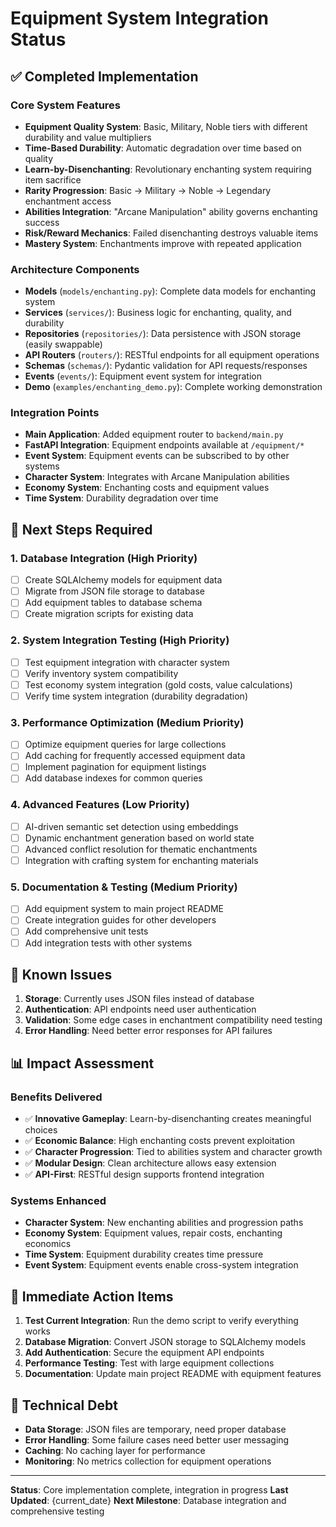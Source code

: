 # Equipment System Integration Status

## ✅ Completed Implementation

### Core System Features
- **Equipment Quality System**: Basic, Military, Noble tiers with different durability and value multipliers
- **Time-Based Durability**: Automatic degradation over time based on quality  
- **Learn-by-Disenchanting**: Revolutionary enchanting system requiring item sacrifice
- **Rarity Progression**: Basic → Military → Noble → Legendary enchantment access
- **Abilities Integration**: "Arcane Manipulation" ability governs enchanting success
- **Risk/Reward Mechanics**: Failed disenchanting destroys valuable items
- **Mastery System**: Enchantments improve with repeated application

### Architecture Components
- **Models** (`models/enchanting.py`): Complete data models for enchanting system
- **Services** (`services/`): Business logic for enchanting, quality, and durability
- **Repositories** (`repositories/`): Data persistence with JSON storage (easily swappable)
- **API Routers** (`routers/`): RESTful endpoints for all equipment operations
- **Schemas** (`schemas/`): Pydantic validation for API requests/responses
- **Events** (`events/`): Equipment event system for integration
- **Demo** (`examples/enchanting_demo.py`): Complete working demonstration

### Integration Points
- **Main Application**: Added equipment router to `backend/main.py`
- **FastAPI Integration**: Equipment endpoints available at `/equipment/*`
- **Event System**: Equipment events can be subscribed to by other systems
- **Character System**: Integrates with Arcane Manipulation abilities
- **Economy System**: Enchanting costs and equipment values
- **Time System**: Durability degradation over time

## 🔄 Next Steps Required

### 1. Database Integration (High Priority)
- [ ] Create SQLAlchemy models for equipment data
- [ ] Migrate from JSON file storage to database
- [ ] Add equipment tables to database schema
- [ ] Create migration scripts for existing data

### 2. System Integration Testing (High Priority)  
- [ ] Test equipment integration with character system
- [ ] Verify inventory system compatibility
- [ ] Test economy system integration (gold costs, value calculations)
- [ ] Verify time system integration (durability degradation)

### 3. Performance Optimization (Medium Priority)
- [ ] Optimize equipment queries for large collections
- [ ] Add caching for frequently accessed equipment data
- [ ] Implement pagination for equipment listings
- [ ] Add database indexes for common queries

### 4. Advanced Features (Low Priority)
- [ ] AI-driven semantic set detection using embeddings
- [ ] Dynamic enchantment generation based on world state
- [ ] Advanced conflict resolution for thematic enchantments
- [ ] Integration with crafting system for enchanting materials

### 5. Documentation & Testing (Medium Priority)
- [ ] Add equipment system to main project README
- [ ] Create integration guides for other developers
- [ ] Add comprehensive unit tests
- [ ] Add integration tests with other systems

## 🚧 Known Issues

1. **Storage**: Currently uses JSON files instead of database
2. **Authentication**: API endpoints need user authentication
3. **Validation**: Some edge cases in enchantment compatibility need testing
4. **Error Handling**: Need better error responses for API failures

## 📊 Impact Assessment

### Benefits Delivered
- ✅ **Innovative Gameplay**: Learn-by-disenchanting creates meaningful choices
- ✅ **Economic Balance**: High enchanting costs prevent exploitation  
- ✅ **Character Progression**: Tied to abilities system and character growth
- ✅ **Modular Design**: Clean architecture allows easy extension
- ✅ **API-First**: RESTful design supports frontend integration

### Systems Enhanced
- **Character System**: New enchanting abilities and progression paths
- **Economy System**: Equipment values, repair costs, enchanting economics
- **Time System**: Equipment durability creates time pressure
- **Event System**: Equipment events enable cross-system integration

## 🎯 Immediate Action Items

1. **Test Current Integration**: Run the demo script to verify everything works
2. **Database Migration**: Convert JSON storage to SQLAlchemy models
3. **Add Authentication**: Secure the equipment API endpoints
4. **Performance Testing**: Test with large equipment collections
5. **Documentation**: Update main project README with equipment features

## 📝 Technical Debt

- **Data Storage**: JSON files are temporary, need proper database
- **Error Handling**: Some failure cases need better user messaging  
- **Caching**: No caching layer for performance
- **Monitoring**: No metrics collection for equipment operations

---

**Status**: Core implementation complete, integration in progress
**Last Updated**: {current_date}
**Next Milestone**: Database integration and comprehensive testing 